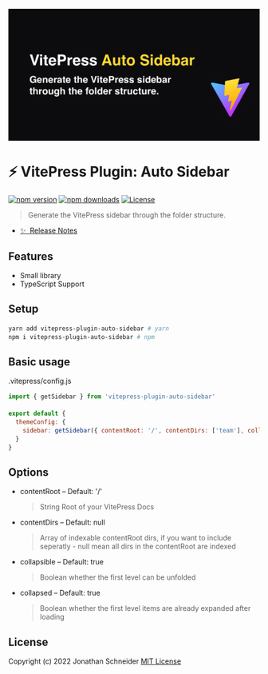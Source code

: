 ![VitePress Plugin: Auto Sidebar](./banner.jpg)

# :zap: VitePress Plugin: Auto Sidebar

[![npm version][npm-version-src]][npm-version-href]
[![npm downloads][npm-downloads-src]][npm-downloads-href]
[![License][license-src]][license-href]

> Generate the VitePress sidebar through the folder structure.

- [✨ &nbsp;Release Notes](https://github.com/JonathanSchndr/github-issue-widget/releases)

## Features

- Small library
- TypeScript Support

## Setup

```sh
yarn add vitepress-plugin-auto-sidebar # yarn
npm i vitepress-plugin-auto-sidebar # npm
```

## Basic usage

.vitepress/config.js
```javascript
import { getSidebar } from 'vitepress-plugin-auto-sidebar'

export default {
  themeConfig: {
    sidebar: getSidebar({ contentRoot: '/', contentDirs: ['team'], collapsible: true, collapsed: true })
  }
}
```

## Options

* contentRoot – Default: '/'
  > String Root of your VitePress Docs
* contentDirs – Default: null
  > Array of indexable contentRoot dirs, if you want to include seperatly - null mean all dirs in the contentRoot are indexed
* collapsible – Default: true
  > Boolean whether the first level can be unfolded
* collapsed – Default: true
  > Boolean whether the first level items are already expanded after loading


## License

Copyright (c) 2022 Jonathan Schneider
[MIT License](./LICENSE)

<!-- Badges -->

[npm-version-src]: https://img.shields.io/npm/v/github-issue-widget/latest.svg
[npm-version-href]: https://npmjs.com/package/github-issue-widget
[npm-downloads-src]: https://img.shields.io/npm/dt/github-issue-widget.svg
[npm-downloads-href]: https://npmjs.com/package/github-issue-widget
[license-src]: https://img.shields.io/npm/l/github-issue-widget.svg
[license-href]: https://npmjs.com/package/github-issue-widget
